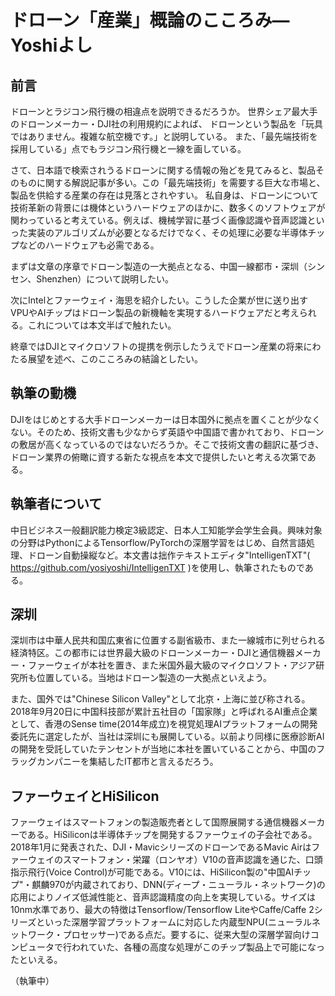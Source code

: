 # ドローン「産業」概論のこころみ—Yoshiよし

## 前言
ドローンとラジコン飛行機の相違点を説明できるだろうか。
世界シェア最大手のドローンメーカー・DJI社の利用規約によれば、
ドローンという製品を「玩具ではありません。複雑な航空機です。」と説明している。
また、「最先端技術を採用している」点でもラジコン飛行機と一線を画している。

さて、日本語で検索されうるドローンに関する情報の殆どを見てみると、製品そのものに関する解説記事が多い。この「最先端技術」を需要する巨大な市場と、製品を供給する産業の存在は見落とされやすい。
私自身は、ドローンについて技術革新の背景には機体というハードウェアのほかに、数多くのソフトウェアが関わっていると考えている。例えば、機械学習に基づく画像認識や音声認識といった実装のアルゴリズムが必要となるだけでなく、その処理に必要な半導体チップなどのハードウェアも必需である。

まずは文章の序章でドローン製造の一大拠点となる、中国一線都市・深圳（シンセン、Shenzhen）について説明したい。

次にIntelとファーウェイ・海思を紹介したい。こうした企業が世に送り出すVPUやAIチップはドローン製品の新機軸を実現するハードウェアだと考えられる。これについては本文半ばで触れたい。

終章ではDJIとマイクロソフトの提携を例示したうえでドローン産業の将来にわたる展望を述べ、このこころみの結論としたい。

## 執筆の動機
DJIをはじめとする大手ドローンメーカーは日本国外に拠点を置くことが少なくない。そのため、技術文書も少なからず英語や中国語で書かれており、ドローンの敷居が高くなっているのではないだろうか。そこで技術文書の翻訳に基づき、ドローン業界の俯瞰に資する新たな視点を本文で提供したいと考える次第である。

## 執筆者について
中日ビジネス一般翻訳能力検定3級認定、日本人工知能学会学生会員。興味対象の分野はPythonによるTensorflow/PyTorchの深層学習をはじめ、自然言語処理、ドローン自動操縦など。本文書は拙作テキストエディタ"IntelligenTXT"( https://github.com/yosiyoshi/IntelligenTXT )を使用し、執筆されたものである。

## 深圳
深圳市は中華人民共和国広東省に位置する副省級市、また一線城市に列せられる経済特区。この都市には世界最大級のドローンメーカー・DJIと通信機器メーカー・ファーウェイが本社を置き、また米国外最大級のマイクロソフト・アジア研究所も位置している。当地はドローン製造の一大拠点といえよう。

また、国外では"Chinese Silicon Valley"として北京・上海に並び称される。2018年9月20日に中国科技部が累計五社目の「国家隊」と呼ばれるAI重点企業として、香港のSense time(2014年成立)を視覚処理AIプラットフォームの開発委託先に選定したが、当社は深圳にも展開している。以前より同様に医療診断AIの開発を受託していたテンセントが当地に本社を置いていることから、中国のフラッグカンパニーを集結したIT都市と言えるだろう。

## ファーウェイとHiSilicon
ファーウェイはスマートフォンの製造販売者として国際展開する通信機器メーカーである。HiSiliconは半導体チップを開発するファーウェイの子会社である。
2018年1月に発表された、DJI・MavicシリーズのドローンであるMavic Airはファーウェイのスマートフォン・栄躍（ロンヤオ）V10の音声認識を通じた、口頭指示飛行(Voice Control)が可能である。V10には、HiSilicon製の"中国AIチップ"・麒麟970が内蔵されており、DNN(ディープ・ニューラル・ネットワーク)の応用によりノイズ低減性能と、音声認識精度の向上を実現している。サイズは10nm水準であり、最大の特徴はTensorflow/Tensorflow LiteやCaffe/Caffe 2シリーズといった深層学習プラットフォームに対応した内蔵型NPU(ニューラルネットワーク・プロセッサー)である点だ。要するに、従来大型の深層学習向けコンピュータで行われていた、各種の高度な処理がこのチップ製品上で可能になったといえる。

（執筆中）
